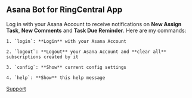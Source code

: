 ## Asana Bot for RingCentral App

Log in with your Asana Account to receive notifications on **New Assign Task**, **New Comments** and **Task Due Reminder**. Here are my commands:

    1. `login`: **Login** with your Asana Account
    
    2. `logout`: **Logout** your Asana Account and **clear all** subscriptions created by it
    
    3. `config`: **Show** current config settings
    
    4. `help`: **Show** this help message

[Support](https://docs.google.com/forms/d/e/1FAIpQLSfPDFcLzgXh-y8hZuNkqbeK77_e9OlR1qs69eZTatIUDymBnw/viewform)
